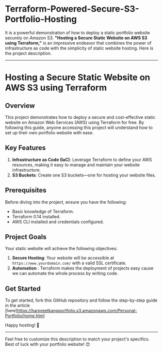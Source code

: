 # Terraform-Powered-Secure-S3-Portfolio-Hosting
It is a powerful demonstration of how to deploy a static portfolio website securely on Amazon S3. 
**"Hosting a Secure Static Website on AWS S3 using Terraform,"** is an impressive endeavor that combines the power of infrastructure as code with the simplicity of static website hosting. Here is the project description.

---

# Hosting a Secure Static Website on AWS S3 using Terraform

## Overview
This project demonstrates how to deploy a secure and cost-effective static website on Amazon Web Services (AWS) using Terraform for free. By following this guide, anyone accessing this project will understand how to set up their own portfolio website with ease.

## Key Features
1. **Infrastructure as Code (IaC)**: Leverage Terraform to define your AWS resources, making it easy to manage and maintain your website infrastructure.
2. **S3 Buckets**: Create one S3 buckets—one for hosting your website files.

## Prerequisites
Before diving into the project, ensure you have the following:
- Basic knowledge of Terraform.
- Terraform 0.14 installed.
- AWS CLI installed and credentials configured.
 

## Project Goals
Your static website will achieve the following objectives:
1. **Secure Hosting**: Your website will be accessible at `https://www.yourdomain.com/` with a valid SSL certificate.
2. **Automation** : Terraform makes the deployment of projects easy cause we can automate the whole process by writing code.


## Get Started
To get started, fork this GitHub repository and follow the step-by-step guide in the article [here]https://harpreetkangportfolio.s3.amazonaws.com/Personal-Portfolio/home.html

Happy hosting! 🚀

---

Feel free to customize this description to match your project's specifics. Best of luck with your portfolio website! 😊

